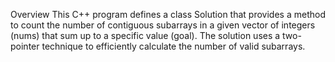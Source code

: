 Overview
This C++ program defines a class Solution that provides a method to count the number of contiguous subarrays in a given vector of integers (nums) that sum up to a specific value (goal). The solution uses a two-pointer technique to efficiently calculate the number of valid subarrays.
